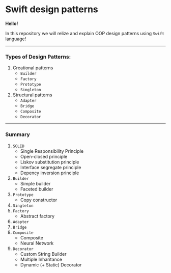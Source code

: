 # Swift design patterns

**Hello!**

In this repository we will relize and explain OOP design patterns using `Swift` language!

***
### Types of Design Patterns:

1. Creational patterns
   * `Builder`
   * `Factory`
   * `Prototype`
   * `Singleton`
2. Structural patterns
   * `Adapter`
   * `Bridge`
   * `Composite`
   * `Decorator`

***
### Summary

1. `SOLID`
   * Single Responsibility Principle
   * Open-closed principle
   * Liskov substitution principle
   * Interface segregate principle
   * Depency inversion principle
2. `Builder`
   * Simple builder
   * Faceted builder
3. `Prototype`
   * Copy constructor
4. `Singleton`
5. `Factory`
   * Abstract factory
6. `Adapter`
7. `Bridge`
8. `Composite`
   * Composite
   * Neural Network
9. `Decorator`
   * Custom String Builder
   * Multiple Inharitance
   * Dynamic (+ Static) Decorator

